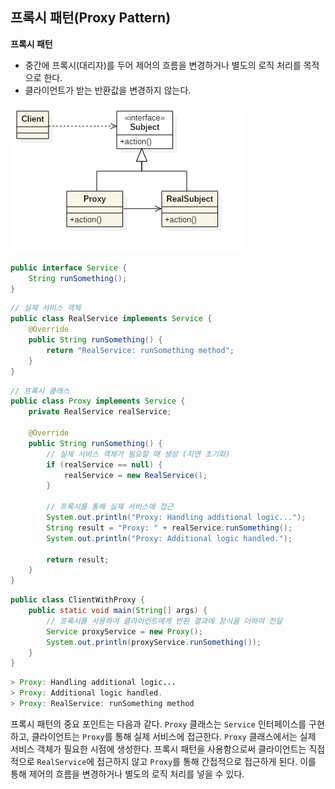 ## 프록시 패턴(Proxy Pattern)

**프록시 패턴**

- 중간에 프록시(대리자)를 두어 제어의 흐름을 변경하거나 별도의 로직 처리를 목적으로 한다.
- 클라이언트가 받는 반환값을 변경하지 않는다.

![img](https://github.com/dilmah0203/TIL/blob/main/Image/Proxy.png)

```java
public interface Service {
    String runSomething();
}
```

```java
// 실제 서비스 객체
public class RealService implements Service {
    @Override
    public String runSomething() {
        return "RealService: runSomething method";
    }
}
```

```java
// 프록시 클래스
public class Proxy implements Service {
    private RealService realService;

    @Override
    public String runSomething() {
        // 실제 서비스 객체가 필요할 때 생성 (지연 초기화)
        if (realService == null) {
            realService = new RealService();
        }

        // 프록시를 통해 실제 서비스에 접근
        System.out.println("Proxy: Handling additional logic...");
        String result = "Proxy: " + realService.runSomething();
        System.out.println("Proxy: Additional logic handled.");

        return result;
    }
}
```

```java
public class ClientWithProxy {
    public static void main(String[] args) {
        // 프록시를 사용하여 클라이언트에게 반환 결과에 장식을 더하여 전달
        Service proxyService = new Proxy();
        System.out.println(proxyService.runSomething());
    }
}
```

```java
> Proxy: Handling additional logic...
> Proxy: Additional logic handled.
> Proxy: RealService: runSomething method
```

프록시 패턴의 중요 포인트는 다음과 같다. `Proxy` 클래스는 `Service` 인터페이스를 구현하고, 클라이언트는 `Proxy`를 통해 실제 서비스에 접근한다. `Proxy` 클래스에서는 실제 서비스 객체가 필요한 시점에 생성한다. 프록시 패턴을 사용함으로써 클라이언트는 직접적으로 `RealService`에 접근하지 않고 `Proxy`를 통해 간접적으로 접근하게 된다. 이를 통해 제어의 흐름을 변경하거나 별도의 로직 처리를 넣을 수 있다.
